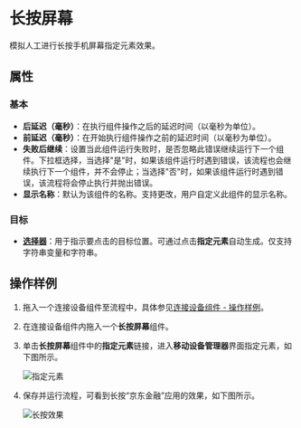 # 长按屏幕

模拟人工进行长按手机屏幕指定元素效果。

## 属性

### 基本

- **后延迟（毫秒）**：在执行组件操作之后的延迟时间（以毫秒为单位）。
- **前延迟（毫秒）**：在开始执行组件操作之前的延迟时间（以毫秒为单位）。
- **失败后继续**：设置当此组件运行失败时，是否忽略此错误继续运行下一个组件。下拉框选择，当选择"是"时，如果该组件运行时遇到错误，该流程也会继续执行下一个组件，并不会停止；当选择"否"时，如果该组件运行时遇到错误，该流程将会停止执行并抛出错误。
- **显示名称**：默认为该组件的名称。支持更改，用户自定义此组件的显示名称。

### 目标

- **[选择器](../Appendix/Selector.md)**：用于指示要点击的目标位置。可通过点击**指定元素**自动生成。仅支持字符串变量和字符串。

## 操作样例

1. 拖入一个连接设备组件至流程中，具体参见[连接设备组件 - 操作样例](./MobileConnect.md)。
2. 在连接设备组件内拖入一个**长按屏幕**组件。
3. 单击**长按屏幕**组件中的**指定元素**链接，进入**移动设备管理器**界面指定元素，如下图所示。

   ![指定元素](https://docimages.blob.core.chinacloudapi.cn/images/Activities/locatelongpress20201223.png)

4. 保存并运行流程，可看到长按“京东金融”应用的效果，如下图所示。

   ![长按效果](https://docimages.blob.core.chinacloudapi.cn/images/Activities/longpress20201223.png)